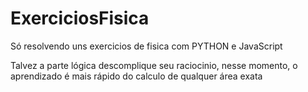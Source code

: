 # ExerciciosFisica
Só resolvendo uns exercicios de fisica com PYTHON e JavaScript


<p>Talvez a parte lógica descomplique seu raciocinio, nesse momento, o aprendizado é mais rápido do calculo de qualquer área exata</p>

 <canvas id="canvas" width="300" height="300"></canvas>

